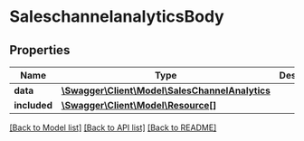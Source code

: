 # SaleschannelanalyticsBody

## Properties
Name | Type | Description | Notes
------------ | ------------- | ------------- | -------------
**data** | [**\Swagger\Client\Model\SalesChannelAnalytics**](SalesChannelAnalytics.md) |  | [optional] 
**included** | [**\Swagger\Client\Model\Resource[]**](Resource.md) |  | [optional] 

[[Back to Model list]](../../README.md#documentation-for-models) [[Back to API list]](../../README.md#documentation-for-api-endpoints) [[Back to README]](../../README.md)

